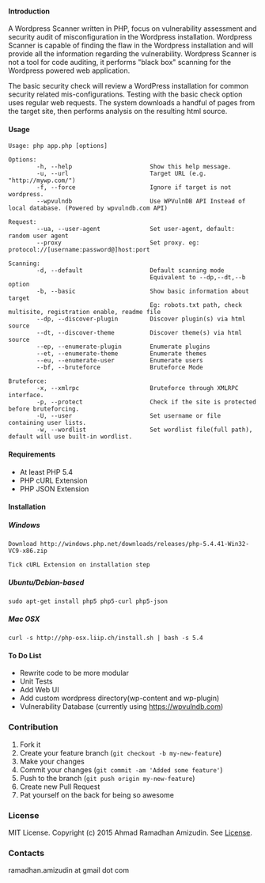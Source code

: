 #### Introduction

A Wordpress Scanner written in PHP, focus on vulnerability assessment and security audit of misconfiguration in the Wordpress installation. 
Wordpress Scanner is capable of finding the flaw in the Wordpress installation and will provide all the information regarding the vulnerability. 
Wordpress Scanner is not a tool for code auditing, it performs "black box" scanning for the Wordpress powered web application. 

The basic security check will review a WordPress installation for common security related mis-configurations. Testing with the basic check option uses regular web requests. 
The system downloads a handful of pages from the target site, then performs analysis on the resulting html source. 

#### Usage
```
Usage: php app.php [options]

Options:
        -h, --help                      Show this help message.
        -u, --url                       Target URL (e.g. "http://mywp.com/")
        -f, --force                     Ignore if target is not wordpress.
        --wpvulndb                      Use WPVulnDB API Instead of local database. (Powered by wpvulndb.com API)

Request:
        --ua, --user-agent              Set user-agent, default: random user agent
        --proxy                         Set proxy. eg: protocol://[username:password@]host:port

Scanning:
        -d, --default                   Default scanning mode
                                        Equivalent to --dp,--dt,--b option
        -b, --basic                     Show basic information about target
                                        Eg: robots.txt path, check multisite, registration enable, readme file
        --dp, --discover-plugin         Discover plugin(s) via html source
        --dt, --discover-theme          Discover theme(s) via html source
        --ep, --enumerate-plugin        Enumerate plugins
        --et, --enumerate-theme         Enumerate themes
        --eu, --enumerate-user          Enumerate users
        --bf, --bruteforce              Bruteforce Mode

Bruteforce:
        -x, --xmlrpc                    Bruteforce through XMLRPC interface.
        -p, --protect                   Check if the site is protected before bruteforcing.
        -U, --user                      Set username or file containing user lists.
        -w, --wordlist                  Set wordlist file(full path), default will use built-in wordlist.
```

#### Requirements
  
- At least PHP 5.4
- PHP cURL Extension  
- PHP JSON Extension  


#### Installation

##### Windows 

```Download http://windows.php.net/downloads/releases/php-5.4.41-Win32-VC9-x86.zip```  

```Tick cURL Extension on installation step```  

##### Ubuntu/Debian-based

```sudo apt-get install php5 php5-curl php5-json```

##### Mac OSX

```curl -s http://php-osx.liip.ch/install.sh | bash -s 5.4```

#### To Do List
- Rewrite code to be more modular
- Unit Tests
- Add Web UI
- Add custom wordpress directory(wp-content and wp-plugin)
- Vulnerability Database (currently using https://wpvulndb.com)


### Contribution

1. Fork it
2. Create your feature branch (`git checkout -b my-new-feature`)
3. Make your changes
4. Commit your changes (`git commit -am 'Added some feature'`)
5. Push to the branch (`git push origin my-new-feature`)
6. Create new Pull Request
7. Pat yourself on the back for being so awesome

### License

MIT License. Copyright (c) 2015 Ahmad Ramadhan Amizudin. See [License](https://github.com/RamadhanAmizudin/Wordpress-scanner/blob/master/LICENSE.txt).

### Contacts

ramadhan.amizudin at gmail dot com


